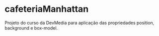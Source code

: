 # cafeteriaManhattan
Projeto do curso da DevMedia para aplicação das propriedades position, background e box-model.
